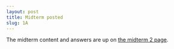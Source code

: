 ```yaml
---
layout: post
title: Midterm posted
slug: 1A
---
```


The midterm content and answers are up on [the midterm 2 page](/midterm2).

